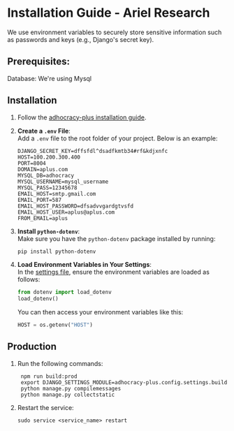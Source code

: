 # Installation Guide - Ariel Research 

We use environment variables to securely store sensitive information such as passwords and keys (e.g., Django's secret key).

## Prerequisites:
Database: We're using Mysql

## Installation

1. Follow the [adhocracy-plus installation guide](https://github.com/ariel-research/adhocracy-plus/README.md).

2. **Create a `.env` File**:  
   Add a `.env` file to the root folder of your project. Below is an example:

    ```env
    DJANGO_SECRET_KEY=dffsfdl^dsadfkmtb34#rf&kdjxnfc
    HOST=100.200.300.400
    PORT=8004
    DOMAIN=aplus.com
    MYSQL_DB=adhocracy
    MYSQL_USERNAME=mysql_username
    MYSQL_PASS=12345678
    EMAIL_HOST=smtp.gmail.com
    EMAIL_PORT=587
    EMAIL_HOST_PASSWORD=dfsadvvgardgtvsfd
    EMAIL_HOST_USER=aplus@aplus.com
    FROM_EMAIL=aplus
    ```

3. **Install `python-dotenv`**:  
   Make sure you have the `python-dotenv` package installed by running:

    ```bash
    pip install python-dotenv
    ```

4. **Load Environment Variables in Your Settings**:  
   In the [settings file](../adhocracy-plus/config/settings/), ensure the environment variables are loaded as follows:

    ```python
    from dotenv import load_dotenv
    load_dotenv()
    ```

   You can then access your environment variables like this:

    ```python
    HOST = os.getenv("HOST")
    ```

## Production
1. Run the following commands:
        
        npm run build:prod
        export DJANGO_SETTINGS_MODULE=adhocracy-plus.config.settings.build
        python manage.py compilemessages
        python manage.py collectstatic

2. Restart the service:
    ```
    sudo service <service_name> restart
    ```